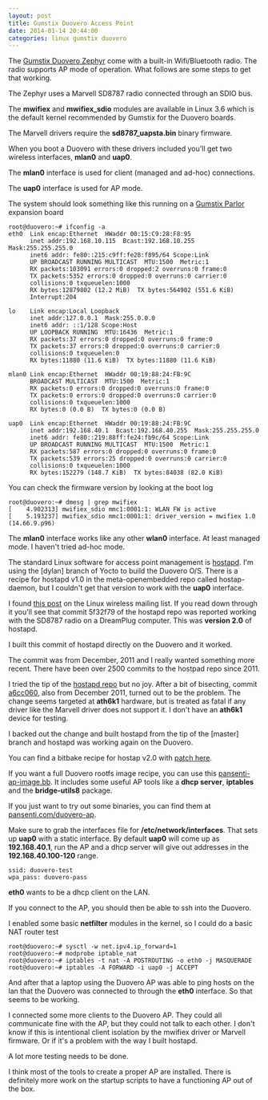 ```yaml
---
layout: post
title: Gumstix Duovero Access Point
date: 2014-01-14 20:44:00
categories: linux gumstix duovero
---
```


The [Gumstix Duovero Zephyr][gumstix-duovero] come with a built-in Wifi/Bluetooth radio. The radio supports AP mode of operation. What follows are some steps to get that working.

The Zephyr uses a Marvell SD8787 radio connected through an SDIO bus.

The **mwifiex** and **mwifiex_sdio** modules are available in Linux 3.6 which is the default kernel recommended by Gumstix for the Duovero boards.

The Marvell drivers require the **sd8787_uapsta.bin** binary firmware.

When you boot a Duovero with these drivers included you'll get two wireless interfaces, **mlan0** and **uap0**.

The **mlan0** interface is used for client (managed and ad-hoc) connections.

The **uap0** interface is used for AP mode.
 

The system should look something like this running on a [Gumstix Parlor][gumstix-parlor] expansion board

    root@duovero:~# ifconfig -a
    eth0  Link encap:Ethernet  HWaddr 00:15:C9:28:F8:95
          inet addr:192.168.10.115  Bcast:192.168.10.255  Mask:255.255.255.0
          inet6 addr: fe80::215:c9ff:fe28:f895/64 Scope:Link
          UP BROADCAST RUNNING MULTICAST  MTU:1500  Metric:1
          RX packets:103091 errors:0 dropped:2 overruns:0 frame:0
          TX packets:5352 errors:0 dropped:0 overruns:0 carrier:0
          collisions:0 txqueuelen:1000
          RX bytes:12879802 (12.2 MiB)  TX bytes:564902 (551.6 KiB)
          Interrupt:204

    lo    Link encap:Local Loopback
          inet addr:127.0.0.1  Mask:255.0.0.0
          inet6 addr: ::1/128 Scope:Host
          UP LOOPBACK RUNNING  MTU:16436  Metric:1
          RX packets:37 errors:0 dropped:0 overruns:0 frame:0
          TX packets:37 errors:0 dropped:0 overruns:0 carrier:0
          collisions:0 txqueuelen:0
          RX bytes:11880 (11.6 KiB)  TX bytes:11880 (11.6 KiB)

    mlan0 Link encap:Ethernet  HWaddr 00:19:88:24:FB:9C
          BROADCAST MULTICAST  MTU:1500  Metric:1
          RX packets:0 errors:0 dropped:0 overruns:0 frame:0
          TX packets:0 errors:0 dropped:0 overruns:0 carrier:0
          collisions:0 txqueuelen:1000
          RX bytes:0 (0.0 B)  TX bytes:0 (0.0 B)

    uap0  Link encap:Ethernet  HWaddr 00:19:88:24:FB:9C
          inet addr:192.168.40.1  Bcast:192.168.40.255  Mask:255.255.255.0
          inet6 addr: fe80::219:88ff:fe24:fb9c/64 Scope:Link
          UP BROADCAST RUNNING MULTICAST  MTU:1500  Metric:1
          RX packets:587 errors:0 dropped:0 overruns:0 frame:0
          TX packets:539 errors:25 dropped:0 overruns:0 carrier:0
          collisions:0 txqueuelen:1000
          RX bytes:152279 (148.7 KiB)  TX bytes:84038 (82.0 KiB)


You can check the firmware version by looking at the boot log

    root@duovero:~# dmesg | grep mwifiex
    [    4.902313] mwifiex_sdio mmc1:0001:1: WLAN FW is active
    [    5.193237] mwifiex_sdio mmc1:0001:1: driver_version = mwifiex 1.0 (14.66.9.p96)

 

The **mlan0** interface works like any other **wlan0** interface. At least managed mode. I haven't tried ad-hoc mode.
 

The standard Linux software for access point management is [hostapd][hostapd]. I'm using the [dylan] branch of Yocto to build the Duovero O/S. There is a recipe for hostapd v1.0 in the meta-openembedded repo called hostap-daemon, but I couldn't get that version to work with the **uap0** interface.


I found [this post][linux-wireless] on the Linux wireless mailing list. If you read down through it you'll see that commit 5f32f79 of the hostapd repo was reported working with the SD8787 radio on a DreamPlug computer. This was **version 2.0** of hostapd.
 

I built this commit of hostapd directly on the Duovero and it worked.
 

The commit was from December, 2011 and I really wanted something more recent. There have been over 2500 commits to the hostpad repo since 2011.
 

I tried the tip of the [hostapd repo][cgit-hostap] but no joy. After a bit of bisecting, commit [a6cc060][a6cc060], also from December 2011, turned out to be the problem. The change seems targeted at **ath6k1** hardware, but is treated as fatal if any driver like the Marvell driver does not support it. I don't have an **ath6k1** device for testing.

I backed out the change and built hostapd from the tip of the [master] branch and hostapd was working again on the Duovero.
 

You can find a bitbake recipe for hostap v2.0 with [patch here][hostapd-patch].

If you want a full Duovero rootfs image recipe, you can use this [pansenti-ap-image.bb][pansenti-ap-image]. It includes some useful AP tools like a **dhcp server**, **iptables** and the **bridge-utils8** package.


If you just want to try out some binaries, you can find them at [pansenti.com/duovero-ap][duovero-ap].


Make sure to grab the interfaces file for **/etc/network/interfaces**. That sets up **uap0** with a static interface. By default **uap0** will come up as **192.168.40.1**, run the AP and a dhcp server will give out addresses in the **192.168.40.100-120** range.

    ssid: duovero-test
    wpa_pass: duovero-pass

**eth0** wants to be a dhcp client on the LAN.

 

If you connect to the AP, you should then be able to ssh into the Duovero.
 

I enabled some basic **netfilter** modules in the kernel, so I could do a basic NAT router test

    root@duovero:~# sysctl -w net.ipv4.ip_forward=1
    root@duovero:~# modprobe iptable_nat
    root@duovero:~# iptables -t nat -A POSTROUTING -o eth0 -j MASQUERADE
    root@duovero:~# iptables -A FORWARD -i uap0 -j ACCEPT

And after that a laptop using the Duovero AP was able to ping hosts on the lan that the Duovero was connected to through the **eth0** interface. So that seems to be working.


I connected some more clients to the Duovero AP. They could all communicate fine with the AP, but they could not talk to each other. I don't know if this is intentional client isolation by the mwifiex driver or Marvell firmware. Or if it's a problem with the way I built hostapd.


A lot more testing needs to be done.


I think most of the tools to create a proper AP are installed. There is definitely more work on the startup scripts to have a functioning AP out of the box.


[gumstix-duovero]: https://store.gumstix.com/index.php/products/355/
[gumstix-parlor]: https://store.gumstix.com/index.php/products/287/
[hostapd]: http://wireless.kernel.org/en/users/Documentation/hostapd
[linux-wireless]: http://comments.gmane.org/gmane.linux.kernel.wireless.general/92215
[cgit-hostap]: http://w1.fi/cgit/hostap/
[a6cc060]: http://w1.fi/cgit/hostap/commit/?id=a6cc0602dd62f4b2ea02556ddcfd6baf9cd6289d
[hostapd-patch]: https://github.com/Pansenti/meta-pansenti/tree/master/recipes-connectivity/hostapd
[pansenti-ap-image]: https://github.com/Pansenti/meta-pansenti/blob/master/recipes-pansenti/images/pansenti-ap-image.bb
[duovero-ap]: http://pansenti.com/duovero-ap/